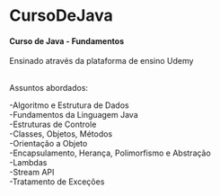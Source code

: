 # CursoDeJava
<h4>Curso de Java - Fundamentos</h4>
Ensinado através da plataforma de ensino Udemy<br /><br />

Assuntos abordados:

-Algoritmo e Estrutura de Dados<br />
-Fundamentos da Linguagem Java<br />
-Estruturas de Controle<br />
-Classes, Objetos, Métodos<br />
-Orientação a Objeto<br />
-Encapsulamento, Herança, Polimorfismo e Abstração<br />
-Lambdas<br />
-Stream API<br />
-Tratamento de Exceções<br />

